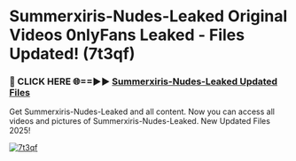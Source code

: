 # Summerxiris-Nudes-Leaked Original Videos 0nlyFans Leaked - Files Updated! (7t3qf)

<h3>🔴 CLICK HERE 🌐==►► <a href="https://tinyurl.com/yc6ubb5a" rel="nofollow">Summerxiris-Nudes-Leaked Updated Files</a></h3>

Get Summerxiris-Nudes-Leaked and all content. Now you can access all videos and pictures of Summerxiris-Nudes-Leaked. New Updated Files 2025!

[![7t3qf](https://i.imgur.com/7eu0CRL.gif)](https://tinyurl.com/yc6ubb5a)
